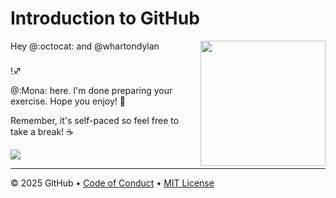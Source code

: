 # Introduction to GitHub

<img src="https://octodex.github.com/images/Professortocat_v2.png" align="right" height="200px" />

Hey @:octocat: 
and @whartondylan
###
!♐

@:Mona: here. I'm done preparing your exercise. Hope you enjoy! 💚

Remember, it's self-paced so feel free to take a break! ☕️

[![](https://img.shields.io/badge/Go%20to%20Exercise-%E2%86%92-1f883d?style=for-the-badge&logo=github&labelColor=197935)](https://github.com/whartondylan/introduction/issues/8)

---

&copy; 2025 GitHub &bull; [Code of Conduct](https://www.contributor-covenant.org/version/2/1/code_of_conduct/code_of_conduct.md) &bull; [MIT License](https://gh.io/mit)


  
